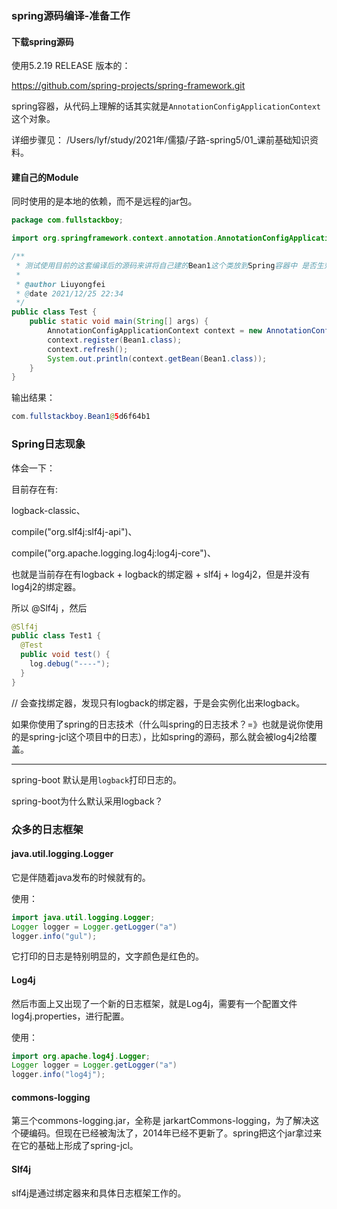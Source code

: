 ### spring源码编译-准备工作

#### 下载spring源码

使用5.2.19 RELEASE 版本的：

https://github.com/spring-projects/spring-framework.git

spring容器，从代码上理解的话其实就是`AnnotationConfigApplicationContext`这个对象。

详细步骤见： /Users/lyf/study/2021年/儒猿/子路-spring5/01_课前基础知识资料。

#### 建自己的Module

同时使用的是本地的依赖，而不是远程的jar包。

```java
package com.fullstackboy;

import org.springframework.context.annotation.AnnotationConfigApplicationContext;

/**
 * 测试使用目前的这套编译后的源码来讲将自己建的Bean1这个类放到Spring容器中 是否生效
 *
 * @author Liuyongfei
 * @date 2021/12/25 22:34
 */
public class Test {
	public static void main(String[] args) {
		AnnotationConfigApplicationContext context = new AnnotationConfigApplicationContext();
		context.register(Bean1.class);
		context.refresh();
		System.out.println(context.getBean(Bean1.class));
	}
}
```

输出结果：

```java
com.fullstackboy.Bean1@5d6f64b1
```



### Spring日志现象

体会一下：

目前存在有:

 logback-classic、

compile("org.slf4j:slf4j-api")、

compile("org.apache.logging.log4j:log4j-core")、

也就是当前存在有logback + logback的绑定器 + slf4j + log4j2，但是并没有log4j2的绑定器。

所以 @Slf4j ，然后

```java
@Slf4j
public class Test1 {
  @Test
  public void test() {
    log.debug("----");
  }
}
```

// 会查找绑定器，发现只有logback的绑定器，于是会实例化出来logback。

如果你使用了spring的日志技术（什么叫spring的日志技术？=》也就是说你使用的是spring-jcl这个项目中的日志），比如spring的源码，那么就会被log4j2给覆盖。

------------------------------------------------------------------

spring-boot 默认是用`logback`打印日志的。

spring-boot为什么默认采用logback？

### 众多的日志框架

#### java.util.logging.Logger

它是伴随着java发布的时候就有的。

使用：

```java
import java.util.logging.Logger;
Logger logger = Logger.getLogger("a")
logger.info("gul");
```

它打印的日志是特别明显的，文字颜色是红色的。

#### Log4j

然后市面上又出现了一个新的日志框架，就是Log4j，需要有一个配置文件log4j.properties，进行配置。

使用：

```java
import org.apache.log4j.Logger;
Logger logger = Logger.getLogger("a")
logger.info("log4j");
```

#### commons-logging

第三个commons-logging.jar，全称是 jarkartCommons-logging，为了解决这个硬编码。但现在已经被淘汰了，2014年已经不更新了。spring把这个jar拿过来在它的基础上形成了spring-jcl。

#### Slf4j

slf4j是通过绑定器来和具体日志框架工作的。

